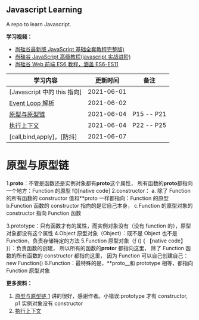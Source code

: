 ## Javascript Learning

A repo to learn Javascript.

**学习视频：**

- [尚硅谷最新版 JavaScript 基础全套教程完整版)](https://www.bilibili.com/video/BV1YW411T7GX?p=138)
- [尚硅谷 JavaScript 高级教程(javascript 实战进阶)](https://www.bilibili.com/video/BV14s411E7qf?p=17&spm_id_from=pageDriver)
- [尚硅谷 Web 前端 ES6 教程，涵盖 ES6-ES11](https://www.bilibili.com/video/BV1uK411H7on?p=27)

| **学习内容**                                                                                        | **更新时间** | **备注**   |
| --------------------------------------------------------------------------------------------------- | ------------ | ---------- |
| [Javascript 中的 this 指向]                                                                         | 2021-06-01   |            |
| [Event Loop 解析](https://www.bilibili.com/video/BV1kf4y1U7Ln?from=search&seid=8220960353061504686) | 2021-06-02   |            |
| [原型与原型链](https://www.bilibili.com/video/BV14s411E7qf?p=17&spm_id_from=pageDriver)             | 2021-06-04   | P15 -- P21 |
| [执行上下文](https://www.bilibili.com/video/BV14s411E7qf?p=17&spm_id_from=pageDriver)               | 2021-06-04   | P22 -- P25 |
| [call,bind,apply]，[防抖]                                                                           | 2021-06-07   |            |

# 原型与原型链

1.**proto**：不管是函数还是实例对象都有**proto**这个属性， 所有函数的**proto**都指向一个地方：Function 的原型 f()[native code]
2.constructor：
a. 除了 Function 的所有函数的 constructor 值和\*\*proto 一样都指向：Function 的原型
b.Function 函数的 constructor 指向的是它自己本身，
c.Function 的原型对象的 constructor 指向 Function 函数

3.prototype：只有函数才有的属性，而实例对象没有（没有 function 的），原型对象都没有这个属性
4.Object 原型对象（Object）：既不是 Object 也不是 Function，负责存储特定的方法
5.Function 原型对象（ƒ () { 【native code】 }）：负责函数的创建，
所以所有的函数的**proto**r 都指向这里，
除了 Function 函数的所有函数的 constructor 都指向这里，
因为 Function 可以自己创建自己：new Function()
6.Function：最特殊的是，\*\*proto\_\_和 prototype 相等，都指向 Function 原型对象

**更多资料：**

1. [原型与原型链 1](https://segmentfault.com/a/1190000021232132) 讲的很好，感谢作者。小错误:prototype 才有 constructor, p1 实例对象没有 constructor
2. [执行上下文](https://juejin.cn/post/6844903682283143181)
